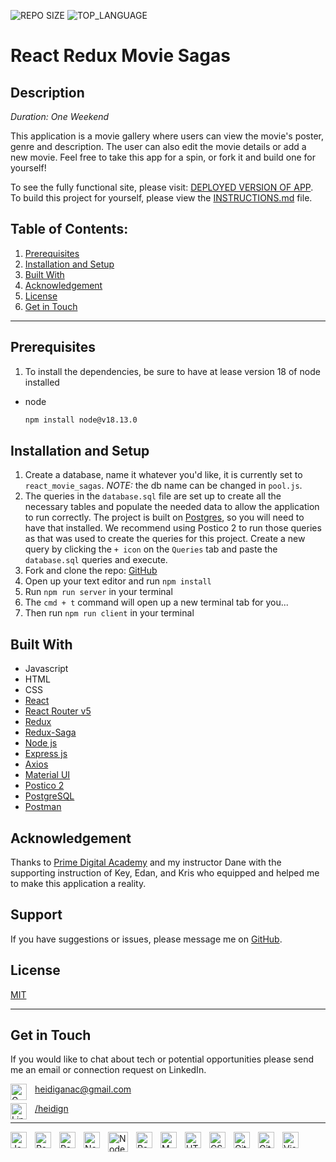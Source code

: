 ![REPO SIZE](https://img.shields.io/github/repo-size/heidign/react-movie-sagas.svg)
![TOP_LANGUAGE](https://img.shields.io/github/languages/top/heidign/react-movie-sagas.svg)
# React Redux Movie Sagas

## Description

_Duration: One Weekend_

This application is a movie gallery where users can view the movie's poster, genre and description. The user can also edit the movie details or add a new movie. Feel free to take this app for a spin, or fork it and build one for yourself!

To see the fully functional site, please visit: [DEPLOYED VERSION OF APP](www.heroku.com). 
To build this project for yourself, please view the [INSTRUCTIONS.md](INSTRUCTIONS.md) file.

## **Table of Contents:**
1. [Prerequisites](#prerequisites)
1. [Installation and Setup](#installation-and-setup)
1. [Built With](#built-with)
1. [Acknowledgement](#acknowledgement)
1. [License](#license)
1. [Get in Touch](#get-in-touch)

---
## Prerequisites
1. To install the dependencies, be sure to have at lease version 18 of node installed
* node
  ```sh
  npm install node@v18.13.0
  ````

## Installation and Setup

1. Create a database, name it whatever you'd like, it is currently set to `react_movie_sagas`. _NOTE:_ the db name can be changed in `pool.js`.
2. The queries in the `database.sql` file are set up to create all the necessary tables and populate the needed data to allow the application to run correctly. The project is built on [Postgres](https://www.postgresql.org/download/), so you will need to have that installed. We recommend using Postico 2 to run those queries as that was used to create the queries for this project. Create a new query by clicking the `+ icon` on the `Queries` tab and paste the `database.sql` queries and execute.
3. Fork and clone the repo: [GitHub](https://github.com/heidign/react-movie-sagas)
3. Open up your text editor and run `npm install`
4. Run `npm run server` in your terminal
5. The `cmd + t` command will open up a new terminal tab for you...
6. Then run `npm run client` in your terminal 

## Built With

* Javascript
* HTML
* CSS
* [React](https://reactjs.org/)
* [React Router v5](https://v5.reactrouter.com/web/guides/quick-start)
* [Redux](https://redux.js.org/)
* [Redux-Saga](https://redux-saga.js.org/)
* [Node js](https://nodejs.org/en/about/)
* [Express js](https://expressjs.com/)
* [Axios](https://axios-http.com/)
* [Material UI](https://mui.com/)
* [Postico 2](https://eggerapps.at/postico2/)
* [PostgreSQL](https://www.postgresql.org/)
* [Postman](https://www.postman.com/)

## Acknowledgement
Thanks to [Prime Digital Academy](www.primeacademy.io) and my instructor Dane with the supporting instruction of Key, Edan, and Kris who equipped and helped me to make this application a reality.

## Support
If you have suggestions or issues, please message me on [GitHub](https://github.com/heidign).

## License
[MIT](LICENSE.md)


---

## Get in Touch
If you would like to chat about tech or potential opportunities please send me an email or connection request on LinkedIn.

heidiganac@gmail.com
<a href="mailto: heidiganac@gmail.com">
<img align="left" alt="Gmail" width="26px" src="https://cdn.jsdelivr.net/gh/devicons/devicon/icons/google/google-original.svg" style="padding-right:10px;" /></a>

<a href="https://linkedin.com/in/heidign">
<img align="left" alt="LinkedIn" width="26px" src="https://cdn.jsdelivr.net/gh/devicons/devicon/icons/linkedin/linkedin-original.svg" style="padding-right:10px;"/>/heidign </a> 

---

<img align="left" alt="JavaScript" width="26px" src="https://cdn.jsdelivr.net/gh/devicons/devicon/icons/javascript/javascript-original.svg" style="padding-right:10px;" />

<img align="left" alt="React" width="26px" src="https://cdn.jsdelivr.net/gh/devicons/devicon/icons/react/react-original.svg" style="padding-right:10px;" />

<img align="left" alt="Redux" width="26px" src="https://cdn.jsdelivr.net/gh/devicons/devicon/icons/redux/redux-original.svg" style="padding-right:10px;" />

<img align="left" alt="Node" width="26px" src="https://cdn.jsdelivr.net/gh/devicons/devicon/icons/npm/npm-original-wordmark.svg" style="padding-right:10px;"/>

<img align="left" alt="Nodejs" width="32px" src="https://raw.githubusercontent.com/devicons/devicon/master/icons/nodejs/nodejs-original-wordmark.svg" style="padding-right:10px;" />

<img align="left" alt="Postgres" width="26px" src="https://cdn.jsdelivr.net/gh/devicons/devicon/icons/postgresql/postgresql-original.svg" style="padding-right:10px;" />
          
<img align="left" alt="MUI" width="26px" src="https://cdn.jsdelivr.net/gh/devicons/devicon/icons/materialui/materialui-original.svg" style="padding-right:10px;" />

<img align="left" alt="HTML5" width="26px" src="https://cdn.jsdelivr.net/gh/devicons/devicon/icons/html5/html5-original.svg" style="padding-right:10px;" />

<img align="left" alt="CSS3" width="26px" src="https://cdn.jsdelivr.net/gh/devicons/devicon/icons/css3/css3-original.svg" style="padding-right:10px;" />

<img align="left" alt="Git" width="26px" src="https://cdn.jsdelivr.net/gh/devicons/devicon/icons/git/git-original.svg" style="padding-right:10px;" />

<img align="left" alt="GitHub" width="26px" src="https://user-images.githubusercontent.com/3369400/139447912-e0f43f33-6d9f-45f8-be46-2df5bbc91289.png" style="padding-right:10px;" />

<img align="left" alt="Visual Studio Code" width="26px" src="https://cdn.jsdelivr.net/gh/devicons/devicon/icons/vscode/vscode-original.svg" style="padding-right:10px;" />
